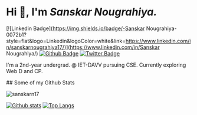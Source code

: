 # Hi :wave:, I'm ***Sanskar Nougrahiya.***

[![Linkedin Badge](https://img.shields.io/badge/-Sanskar Nougrahiya-0072b1?style=flat&logo=Linkedin&logoColor=white&link=https://www.linkedin.com/in/sanskarnougrahiya17/)](https://www.linkedin.com/in/Sanskar Nougrahiya/) [![Github Badge](https://img.shields.io/badge/-sanskarn17-grey?style=flat&logo=github&logoColor=white&link=https://github.com/sanskarn17/)](https://www.github.com/sanskarn17/) [![Twitter Badge](https://img.shields.io/badge/-sanskarn17-00acee?style=flat&logo=twitter&logoColor=white&link=https://twitter.com/sanskarn17/)](https://www.twitter.com/sanskarn17/) <p align='left'>I'm a 2nd-year undergrad. @ IET-DAVV pursuing CSE.
Currently exploring Web D and CP.
</p>
## Some of my Github Stats
<p align=left> <img src=https://komarev.com/ghpvc/?username=sanskarn17 alt=sanskarn17 /> </p>

[![Github stats](https://github-readme-stats.vercel.app/api?username=sanskarn17&show_icons=true&include_all_commits=true)](https://github.com/sanskarn17/github-readme-stats)
[![Top Langs](https://github-readme-stats.vercel.app/api/top-langs/?username=sanskarn17&layout=compact)](https://github.com/sanskarn17/github-readme-stats)

